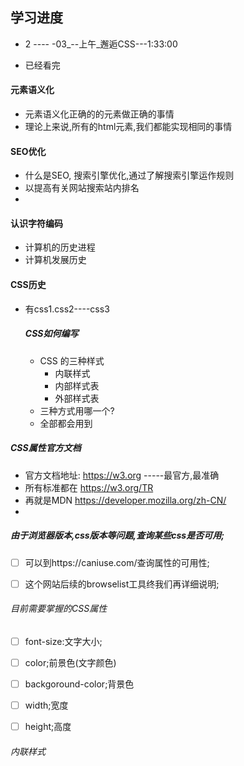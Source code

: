 ## 学习进度

* 2 ---- -03_--上午_邂逅CSS---1:33:00

* 已经看完

#### 元素语义化

* 元素语义化正确的的元素做正确的事情
* 理论上来说,所有的html元素,我们都能实现相同的事情



####  SEO优化

* 什么是SEO, 搜索引擎优化,通过了解搜索引擎运作规则
* 以提高有关网站搜索站内排名
* 



#### 认识字符编码 

* 计算机的历史进程
* 计算机发展历史







#### CSS历史

* 有css1.css2----css3

  ##### CSS如何编写

  * CSS 的三种样式
    * 内联样式
    * 内部样式表
    * 外部样式表
  * 三种方式用哪一个?
  * 全部都会用到



##### CSS属性官方文档

* 官方文档地址: https://w3.org  -----最官方,最准确
* 所有标准都在  https://w3.org/TR
* 再就是MDN https://developer.mozilla.org/zh-CN/
* 



##### 由于浏览器版本,css版本等问题,查询某些css是否可用;

- [ ] 可以到https://caniuse.com/查询属性的可用性;
- [ ] 这个网站后续的browselist工具终我们再详细说明;





###### 目前需要掌握的CSS属性

- [ ] font-size:文字大小;
- [ ] color;前景色(文字颜色)
- [ ] backgoround-color;背景色
- [ ] width;宽度
- [ ] height;高度



###### 内联样式







  



